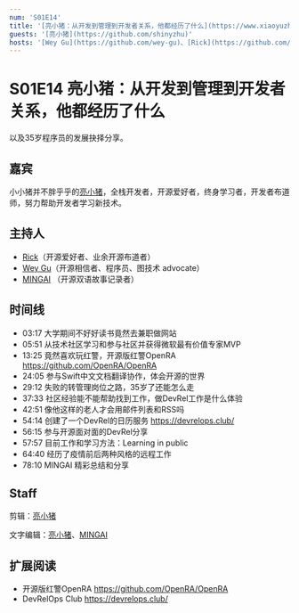 ```yaml
---
num: 'S01E14'
title: '[亮小猪：从开发到管理到开发者关系，他都经历了什么](https://www.xiaoyuzhoufm.com/episode/xxx)'
guests: '[亮小猪](https://github.com/shinyzhu)'
hosts: '[Wey Gu](https://github.com/wey-gu)、[Rick](https://github.com/linuxsuren)、[MINGAI](https://twitter.com/ZMA222222)'
---
```


# S01E14 亮小猪：从开发到管理到开发者关系，他都经历了什么

以及35岁程序员的发展抉择分享。

## 嘉宾

小小猪并不胖乎乎的[亮小猪](https://github.com/shinyzhu)，全栈开发者，开源爱好者，终身学习者，开发者布道师，努力帮助开发者学习新技术。

## 主持人

* [Rick](https://github.com/linuxsuren)（开源爱好者、业余开源布道者）
* [Wey Gu](https://github.com/wey-gu)（开源相信者、程序员、图技术 advocate）
* [MINGAI](https://twitter.com/ZMA222222) （开源双语故事记录者）

## 时间线

- 03:17 大学期间不好好读书竟然去兼职做网站
- 05:51 从技术社区学习和参与社区并获得微软最有价值专家MVP
- 13:25 竟然喜欢玩红警，开源版红警OpenRA https://github.com/OpenRA/OpenRA
- 24:05 参与Swift中文文档翻译协作，体会开源的世界
- 29:12 失败的转管理岗位之路，35岁了还能怎么走
- 37:33 社区经验能不能帮助找到工作，做DevRel工作是什么体验
- 42:51 像他这样的老人才会用邮件列表和RSS吗
- 54:14 创建了一个DevRel的日历服务 https://devrelops.club/
- 56:15 参与开源面对面的DevRel分享
- 57:57 目前工作和学习方法：Learning in public
- 64:40 经历了疫情前后两种风格的远程工作
- 78:10 MINGAI 精彩总结和分享

## Staff

剪辑：[亮小猪](https://github.com/shinyzhu)

文字编辑：[亮小猪](https://github.com/shinyzhu)、[MINGAI](https://twitter.com/ZMA222222) 

## 扩展阅读

- 开源版红警OpenRA https://github.com/OpenRA/OpenRA
- DevRelOps Club https://devrelops.club/